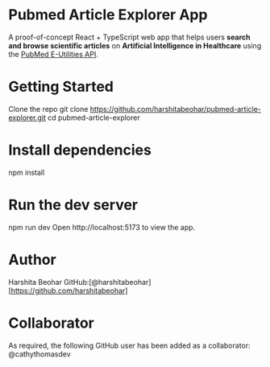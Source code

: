 # Pubmed Article Explorer App

A proof-of-concept React + TypeScript web app that helps users **search and browse scientific articles** on **Artificial Intelligence in Healthcare** using the [PubMed E-Utilities API](https://github.com/mirbostanicm/pubmed-api/blob/main/README.md).

# Getting Started
Clone the repo
git clone https://github.com/harshitabeohar/pubmed-article-explorer.git
cd pubmed-article-explorer

# Install dependencies
npm install

# Run the dev server
npm run dev
Open http://localhost:5173 to view the app.

# Author
Harshita Beohar
GitHub:[@harshitabeohar][https://github.com/harshitabeohar]

# Collaborator
As required, the following GitHub user has been added as a collaborator:
@cathythomasdev
